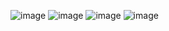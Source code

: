 ![image](https://github.com/cse110-sp24-group17/cse110-sp24-group17/assets/110417482/d546feac-b7df-424a-be84-ab122e24ffb5)
![image](https://github.com/cse110-sp24-group17/cse110-sp24-group17/assets/110417482/dda2a6ea-d03d-4360-8191-cdfbf60d2c8c)
![image](https://github.com/cse110-sp24-group17/cse110-sp24-group17/assets/110417482/81a3caf2-8971-48ec-8d5e-51bd1fe3d899)
![image](https://github.com/cse110-sp24-group17/cse110-sp24-group17/assets/110417482/0119c2b0-4aa3-40e0-8163-6bf0f1c4d2fd)
